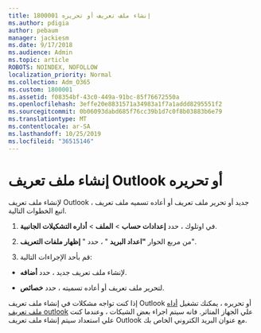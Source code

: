 ```yaml
---
title: 1800001 إنشاء ملف تعريف أو تحريره
ms.author: pdigia
author: pebaum
manager: jackiesm
ms.date: 9/17/2018
ms.audience: Admin
ms.topic: article
ROBOTS: NOINDEX, NOFOLLOW
localization_priority: Normal
ms.collection: Adm_O365
ms.custom: 1800001
ms.assetid: f08354bf-43c0-449a-91bc-85f76672550a
ms.openlocfilehash: 3effe20e8831571a34983a1f7a1addd8295551f2
ms.sourcegitcommit: 0b06093dabd685f76cc39b1d7c0f8b03883b6e79
ms.translationtype: MT
ms.contentlocale: ar-SA
ms.lasthandoff: 10/25/2019
ms.locfileid: "36515146"
---
```

# <a name="create-or-edit-an-outlook-profile"></a>إنشاء ملف تعريف Outlook أو تحريره

لإنشاء ملف تعريف Outlook جديد أو تحرير ملف تعريف أو أعاده تسميه ملف تعريف ، اتبع الخطوات التالية.
  
1. في اوتلوك ، حدد **إعدادات حساب** \> **الملف** \> **أداره التشكيلات الجانبية**.
    
2. من مربع الحوار **"اعداد البريد** " ، حدد " **إظهار ملفات التعريف**".
    
3. قم بأحد الإجراءات التالية:
    
  - لإنشاء ملف تعريف جديد ، حدد **أضافه**.
    
  - لتحرير ملف تعريف أو أعاده تسميته ، حدد **خصائص**.
    
إذا كنت تواجه مشكلات في إنشاء ملف تعريف Outlook أو تحريره ، يمكنك تشغيل [أداه ملف تعريف outlook](https://aka.ms/SaRA-OutlookSetupProfile) علي الجهاز المتاثر. فانه سيتم اجراء بعض الشيكات ، وعندما كنت علي استعداد سيتم إنشاء ملف تعريف Outlook مع عنوان البريد الكتروني الخاص بك. 
  

